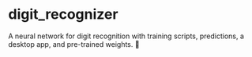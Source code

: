 # digit_recognizer
A neural network for digit recognition with training scripts, predictions, a desktop app, and pre-trained weights. 🚀

